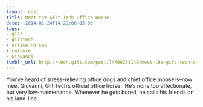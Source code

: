 ```yaml
---
layout: post
title: Meet the Gilt Tech Office Horse
date: '2014-01-24T14:29:00-05:00'
tags:
- gilt
- gilttech
- office horses
- culture
- Giovanni
tumblr_url: http://tech.gilt.com/post/74406231140/meet-the-gilt-tech-office-horse
---
```


You’ve heard of stress-relieving office dogs and chief office mousers–now meet Giovanni, Gilt Tech’s official office horse.  He’s none too affectionate, but very low-maintenance. Whenever he gets bored, he calls his friends on his land-line. 
